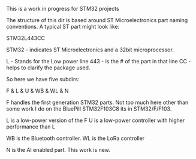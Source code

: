 This is a work in progress for STM32 projects

The structure of this dir is based around ST Microelectronics part
naming conventions. A typical ST part might look like:


STM32L443CC

STM32 - indicates ST Microelectronics and a 32bit microprocessor.

L - Stands for the Low power line
443 - is the # of the part in that line
CC - helps to clarify the package used.

So here we have five subdirs:

F & L & U & WB & WL & N

F handles the first generation STM32 parts. Not too much here other
than some work I do on the BluePill STM32F103C8 its in STM32/F/F103.

L is a low-power version of the F
U is a low-power controller with higher performance than L

WB is the Bluetooth controller.
WL is the LoRa controller

N is the AI enabled part. This work is new.

